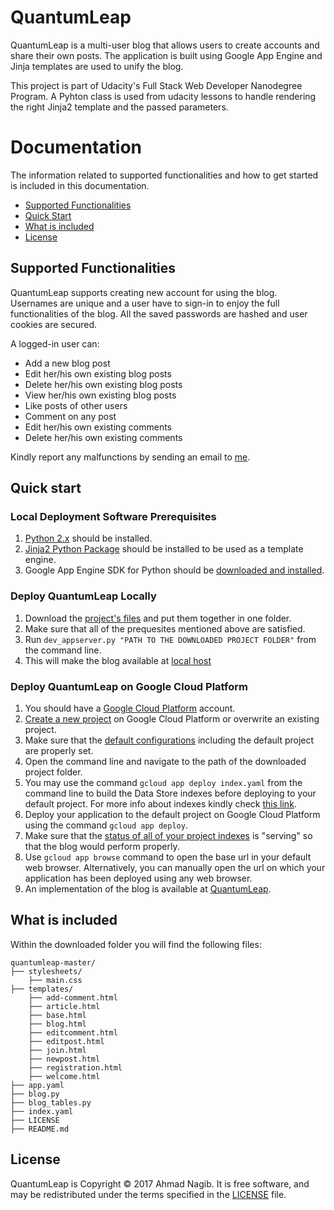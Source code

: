 # QuantumLeap

QuantumLeap is a multi-user blog that allows users to create accounts and share their own posts. The application is built using Google App Engine and Jinja templates are used to unify the blog. 

This project is part of Udacity's Full Stack Web Developer Nanodegree Program. A Pyhton class is used from udacity lessons to handle rendering the right Jinja2 template and the passed parameters.

# Documentation

The information related to supported functionalities and how to get started is included in this documentation.

- [Supported Functionalities](#supported-functionalities)
- [Quick Start](#quick-start)
- [What is included](#what-is-included)
- [License](#license)


## Supported Functionalities

QuantumLeap supports creating new account for using the blog. Usernames are unique and a user have to sign-in to enjoy the full functionalities of the blog. All the saved passwords are hashed and user cookies are secured.

A logged-in user can:

- Add a new blog post
- Edit her/his own existing blog posts
- Delete her/his own existing blog posts
- View her/his own existing blog posts
- Like posts of other users
- Comment on any post
- Edit her/his own existing comments
- Delete her/his own existing comments

Kindly report any malfunctions by sending an email to [me](mailto:ahmadnagib@fci-cu.edu.eg).

## Quick start

### Local Deployment Software Prerequisites 

1. [Python 2.x](https://www.python.org/downloads/) should be installed.
2. [Jinja2 Python Package](https://pypi.python.org/pypi/Jinja2) should be installed to be used as a template engine.
3. Google App Engine SDK for Python should be [downloaded and installed](http://cloud.google.com/appengine/docs/flexible/python/download).

### Deploy QuantumLeap Locally

1. Download the [project's files](https://github.com/ahmadnagib/QuantumLeap) and put them together in one folder.
2. Make sure that all of the prequesites mentioned above are satisfied.
3. Run `dev_appserver.py "PATH TO THE DOWNLOADED PROJECT FOLDER"` from the command line.
4. This will make the blog available at [local host](localhost:8080)

### Deploy QuantumLeap on Google Cloud Platform

1. You should have a [Google Cloud Platform](https://cloud.google.com) account.
2. [Create a new project](https://cloud.google.com/resource-manager/docs/creating-managing-projects) on Google Cloud Platform or overwrite an existing project.
3. Make sure that the [default configurations](https://cloud.google.com/sdk/gcloud/reference/config/set) including the default project are properly set.
4. Open the command line and navigate to the path of the downloaded project folder.
5. You may use the command `gcloud app deploy index.yaml` from the command line to build the Data Store indexes before deploying to your default project. For more info about indexes kindly check [this link](https://cloud.google.com/datastore/docs/concepts/indexes).
6. Deploy your application to the default project on Google Cloud Platform using the command `gcloud app deploy`.
7. Make sure that the [status of all of your project indexes](https://console.cloud.google.com/datastore/indexes) is "serving" so that the blog would perform properly.
8. Use `gcloud app browse` command to open the base url in your default web browser. Alternatively, you can manually open the url on which your application has been deployed using any web browser.
9. An implementation of the blog is available at [QuantumLeap](www.quantum-leap-blog.appspot.com/).

## What is included

Within the downloaded folder you will find the following files:

```
quantumleap-master/
├── stylesheets/
    ├── main.css
├── templates/
    ├── add-comment.html
    ├── article.html
    ├── base.html
    ├── blog.html
    ├── editcomment.html
    ├── editpost.html
    ├── join.html
    ├── newpost.html
    ├── registration.html
    ├── welcome.html
├── app.yaml
├── blog.py
├── blog_tables.py
├── index.yaml
├── LICENSE
├── README.md
```

## License

QuantumLeap is Copyright © 2017 Ahmad Nagib. It is free software, and may be redistributed under the terms specified in the [LICENSE](/LICENSE) file.
